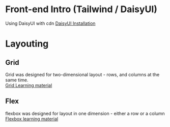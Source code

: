 # Front-end Intro (Tailwind / DaisyUI)
Using DaisyUI with cdn 
[DaisyUI Installation](https://daisyui.com/docs/cdn/)

# Layouting

## Grid
Grid was designed for two-dimensional layout - rows, and columns at the same time.
<br>
[Grid Learning material](https://cssgridgarden.com/)


## Flex
flexbox was designed for layout in one dimension - either a row or a column
<br>
[Flexbox learning material](https://flexboxfroggy.com/)
